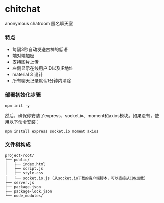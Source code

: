 # chitchat
anonymous chatroom
匿名聊天室
### 特点
- 每隔3秒自动发送古神的低语
- 端对端加密
- 支持图片上传
- 左侧显示在线用户ID以及IP地址
- material 3 设计
- 所有聊天记录默认1分钟内清除
### 部署初始化步骤
```
npm init -y
```
然后，确保你安装了express、socket.io、moment和axios模块。如果没有，使用以下命令安装：
```
npm install express socket.io moment axios
```
### 文件树构成
```
project-root/
├── public/
│   ├── index.html
│   ├── script.js
│   ├── style.css
│   └── socket.io.js (从socket.io下载的客户端脚本，可以直接从CDN加载)
├── server.js
├── package.json
├── package-lock.json
└── node_modules/
```
